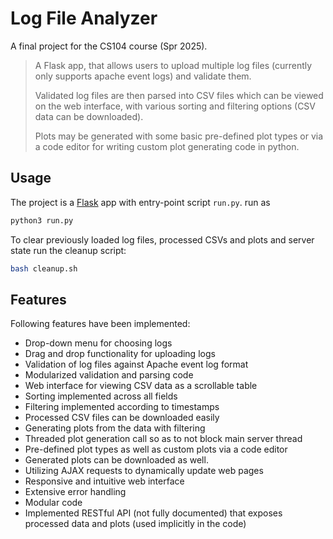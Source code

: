 # Log File Analyzer

A final project for the CS104 course (Spr 2025).

> A Flask app, that allows users to upload multiple log files (currently only supports apache event logs) and validate them.
> 
> Validated log files are then parsed into CSV files which can be viewed on the web interface, with various sorting and filtering options (CSV data can be downloaded).
> 
> Plots may be generated with some basic pre-defined plot types or via a code editor for writing custom plot generating code in python.

## Usage

The project is a [Flask](https://flask.palletsprojects.com/en/stable/) app with entry-point script `run.py`. run as

```bash
python3 run.py
```

To clear previously loaded log files, processed CSVs and plots and server state run the cleanup script:

```bash
bash cleanup.sh
```

## Features
Following features have been implemented:
- Drop-down menu for choosing logs
- Drag and drop functionality for uploading logs
- Validation of log files against Apache event log format
- Modularized validation and parsing code
- Web interface for viewing CSV data as a scrollable table
- Sorting implemented across all fields
- Filtering implemented according to timestamps
- Processed CSV files can be downloaded easily
- Generating plots from the data with filtering
- Threaded plot generation call so as to not block main server thread
- Pre-defined plot types as well as custom plots via a code editor
- Generated plots can be downloaded as well.
- Utilizing AJAX requests to dynamically update web pages
- Responsive and intuitive web interface
- Extensive error handling
- Modular code
- Implemented RESTful API (not fully documented) that exposes processed data and plots (used implicitly in the code)
